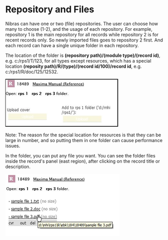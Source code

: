 # Repository and Files

Nibras can have one or two (file) repositories. The user can choose how many to choose (1-2), and the usage of each repository. For example, repository 1 is the main repository for all records while repository 2 is for recent records only. So newly imported files goes to repository 2 first. And each record can have a single unique folder in each repository.

The location of the folder is **(repository path)/(module type)/(record id)**, e.g. c:/rps1/T/123, for all types except resources, which has a special location **(reposity path)/R/(type)/(record id/100)/record id**, e.g. c:/rps1/R/doc/125/12532.

![open rps folders](./images/open-rps-folders.jpg)

Note: The reason for the special location for resources is that they can be large in number, and so putting them in one folder can cause performance issues.

In the folder, you can put any file you want. You can see the folder files inside the record's panel (east region), after clicking on the record title or description. 


![record file listing](./images/record-file-listing.jpg)


<!-- 
keep new files aside, review and organize them. import them. they become ready to be copied to their final location in the repository. the repository should not contain at any time files that were not well reviewed and with good metadata. /new can be chaotic but repository should not.

weekly copying imported data to repository.
backup before import
natural way to make incremental backups. and review what is new. for super safe mind, have the rps acccessed read only for all the time excpet when copying the new and processing sandbox files to it.


PKM read from both the sandbox and repository when you see the details e.g. of a resource. Even when its files are still in the sandbox, you can access them from PKM (sns, location of file - green for files in the sandbox)


 --><!-- model: folder with unchanging names, best with just IDs. what it contains is left for PKM to handle via a record e.g. documentary "sample1" has ID 153. In the file system you will have a folder name 153 under the documentaries folder. This way you will not change the name, have the same folder in another place with a different name, even worse, have it with different contents.
very good for backups. help you avoid renaming folder ad hoc. But force you to add metadata in PKM instead.
 -->




